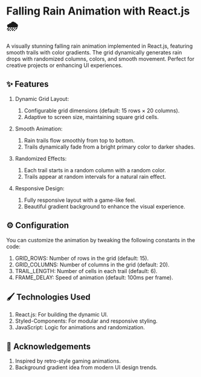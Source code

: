 # Falling Rain Animation with React.js 🌧️

A visually stunning falling rain animation implemented in React.js, featuring smooth trails with color gradients. The grid dynamically generates rain drops with randomized columns, colors, and smooth movement. Perfect for creative projects or enhancing UI experiences.

## ✨ Features

1. Dynamic Grid Layout:
    1. Configurable grid dimensions (default: 15 rows × 20 columns).
    2. Adaptive to screen size, maintaining square grid cells.
   
2. Smooth Animation:
    1. Rain trails flow smoothly from top to bottom.
    2. Trails dynamically fade from a bright primary color to darker shades.

3. Randomized Effects:
    1. Each trail starts in a random column with a random color.
    2. Trails appear at random intervals for a natural rain effect.

4. Responsive Design:
    1. Fully responsive layout with a game-like feel.
    2. Beautiful gradient background to enhance the visual experience.
  
## ⚙️ Configuration

You can customize the animation by tweaking the following constants in the code:

1. GRID_ROWS: Number of rows in the grid (default: 15).
2. GRID_COLUMNS: Number of columns in the grid (default: 20).
3. TRAIL_LENGTH: Number of cells in each trail (default: 6).
4. FRAME_DELAY: Speed of animation (default: 100ms per frame).

## 🖌️ Technologies Used

1. React.js: For building the dynamic UI.
2. Styled-Components: For modular and responsive styling.
3. JavaScript: Logic for animations and randomization.

## 🙌 Acknowledgements

1. Inspired by retro-style gaming animations.
2. Background gradient idea from modern UI design trends.
